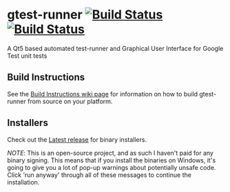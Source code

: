 # gtest-runner [![Build Status](https://travis-ci.org/nholthaus/gtest-runner.svg?branch=master)](https://travis-ci.org/nholthaus/gtest-runner) [![Build Status](https://ci.appveyor.com/api/projects/status/github/nholthaus/gtest-runner?svg=true)](https://ci.appveyor.com/api/projects/status/github/nholthaus/gtest-runner?svg=true)

A Qt5 based automated test-runner and Graphical User Interface for Google Test unit tests

## Build Instructions

See the [Build Instructions wiki page](https://github.com/nholthaus/gtest-runner/wiki/Build-Instructions) for information on how to build gtest-runner from source on your platform.

## Installers

Check out the [Latest release](https://github.com/nholthaus/gtest-runner/releases) for binary installers. 

_NOTE_: This is an open-source project, and as such I haven't paid for any binary signing. This means that if you install the binaries on Windows, it's going to give you a lot of pop-up warnings about potentially unsafe code. Click 'run anyway' through all of these messages to continue the installation.
